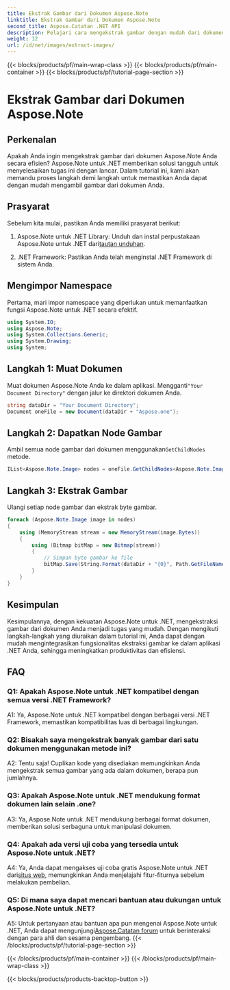 ```yaml
---
title: Ekstrak Gambar dari Dokumen Aspose.Note
linktitle: Ekstrak Gambar dari Dokumen Aspose.Note
second_title: Aspose.Catatan .NET API
description: Pelajari cara mengekstrak gambar dengan mudah dari dokumen Aspose.Note menggunakan Aspose.Note untuk .NET. Tingkatkan kemampuan manipulasi dokumen Anda dengan tutorial komprehensif ini.
weight: 12
url: /id/net/images/extract-images/
---
```


{{< blocks/products/pf/main-wrap-class >}}
{{< blocks/products/pf/main-container >}}
{{< blocks/products/pf/tutorial-page-section >}}

# Ekstrak Gambar dari Dokumen Aspose.Note

## Perkenalan

Apakah Anda ingin mengekstrak gambar dari dokumen Aspose.Note Anda secara efisien? Aspose.Note untuk .NET memberikan solusi tangguh untuk menyelesaikan tugas ini dengan lancar. Dalam tutorial ini, kami akan memandu proses langkah demi langkah untuk memastikan Anda dapat dengan mudah mengambil gambar dari dokumen Anda.

## Prasyarat

Sebelum kita mulai, pastikan Anda memiliki prasyarat berikut:

1.  Aspose.Note untuk .NET Library: Unduh dan instal perpustakaan Aspose.Note untuk .NET dari[tautan unduhan](https://releases.aspose.com/note/net/).
   
2. .NET Framework: Pastikan Anda telah menginstal .NET Framework di sistem Anda.

## Mengimpor Namespace

Pertama, mari impor namespace yang diperlukan untuk memanfaatkan fungsi Aspose.Note untuk .NET secara efektif.

```csharp
using System.IO;
using Aspose.Note;
using System.Collections.Generic;
using System.Drawing;
using System;
```

## Langkah 1: Muat Dokumen

 Muat dokumen Aspose.Note Anda ke dalam aplikasi. Mengganti`"Your Document Directory"` dengan jalur ke direktori dokumen Anda.

```csharp
string dataDir = "Your Document Directory";
Document oneFile = new Document(dataDir + "Aspose.one");
```

## Langkah 2: Dapatkan Node Gambar

 Ambil semua node gambar dari dokumen menggunakan`GetChildNodes` metode.

```csharp
IList<Aspose.Note.Image> nodes = oneFile.GetChildNodes<Aspose.Note.Image>();
```

## Langkah 3: Ekstrak Gambar

Ulangi setiap node gambar dan ekstrak byte gambar.

```csharp
foreach (Aspose.Note.Image image in nodes)
{
    using (MemoryStream stream = new MemoryStream(image.Bytes))
    {
        using (Bitmap bitMap = new Bitmap(stream))
        {
            // Simpan byte gambar ke file
            bitMap.Save(String.Format(dataDir + "{0}", Path.GetFileName(image.FileName)));
        }
    }
}
```

## Kesimpulan

Kesimpulannya, dengan kekuatan Aspose.Note untuk .NET, mengekstraksi gambar dari dokumen Anda menjadi tugas yang mudah. Dengan mengikuti langkah-langkah yang diuraikan dalam tutorial ini, Anda dapat dengan mudah mengintegrasikan fungsionalitas ekstraksi gambar ke dalam aplikasi .NET Anda, sehingga meningkatkan produktivitas dan efisiensi.

## FAQ

### Q1: Apakah Aspose.Note untuk .NET kompatibel dengan semua versi .NET Framework?

A1: Ya, Aspose.Note untuk .NET kompatibel dengan berbagai versi .NET Framework, memastikan kompatibilitas luas di berbagai lingkungan.

### Q2: Bisakah saya mengekstrak banyak gambar dari satu dokumen menggunakan metode ini?

A2: Tentu saja! Cuplikan kode yang disediakan memungkinkan Anda mengekstrak semua gambar yang ada dalam dokumen, berapa pun jumlahnya.

### Q3: Apakah Aspose.Note untuk .NET mendukung format dokumen lain selain .one?

A3: Ya, Aspose.Note untuk .NET mendukung berbagai format dokumen, memberikan solusi serbaguna untuk manipulasi dokumen.

### Q4: Apakah ada versi uji coba yang tersedia untuk Aspose.Note untuk .NET?

 A4: Ya, Anda dapat mengakses uji coba gratis Aspose.Note untuk .NET dari[situs web](https://releases.aspose.com/), memungkinkan Anda menjelajahi fitur-fiturnya sebelum melakukan pembelian.

### Q5: Di mana saya dapat mencari bantuan atau dukungan untuk Aspose.Note untuk .NET?

 A5: Untuk pertanyaan atau bantuan apa pun mengenai Aspose.Note untuk .NET, Anda dapat mengunjungi[Aspose.Catatan forum](https://forum.aspose.com/c/note/28) untuk berinteraksi dengan para ahli dan sesama pengembang.
{{< /blocks/products/pf/tutorial-page-section >}}

{{< /blocks/products/pf/main-container >}}
{{< /blocks/products/pf/main-wrap-class >}}

{{< blocks/products/products-backtop-button >}}
